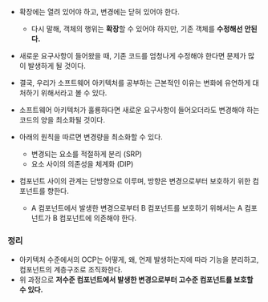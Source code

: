 - 확장에는 열려 있어야 하고, 변경에는 닫혀 있어야 한다.
    - 다시 말해, 객체의 행위는 **확장**할 수 있어야 하지만, 기존 객체를 **수정해선 안된다.**
- 새로운 요구사항이 들어왔을 때, 기존 코드를 엄청나게 수정해야 한다면 문제가 많이 발생하게 될 것이다.
- 결국, 우리가 소프트웨어 아키텍처를 공부하는 근본적인 이유는 변화에 유연하게 대처하기 위해서라고 볼 수 있다.

- 소프트웨어 아키텍처가 훌룡하다면 새로운 요구사항이 들어오더라도 변경해야 하는 코드의 양을 최소화될 것이다.
- 아래의 원칙을 따르면 변경량을 최소화할 수 있다.
    - 변경되는 요소를 적절하게 분리 (SRP)
    - 요소 사이의 의존성을 체계화 (DIP)
- 컴포넌트 사이의 관계는 단방향으로 이루며, 방향은 변경으로부터 보호하기 위한 컴포넌트를 향한다.
    - A 컴포넌트에서 발생한 변경으로부터 B 컴포넌트를 보호하기 위해서는 A 컴포넌트가 B 컴포넌트에 의존해야 한다.

### 정리
- 아키텍처 수준에서의 OCP는 어떻게, 왜, 언제 발생하는지에 따라 기능을 분리하고, 컴포넌트의 계층구조로 조직화한다.
- 위 과정으로 **저수준 컴포넌트에서 발생한 변경으로부터 고수준 컴포넌트를 보호할 수 있다.**